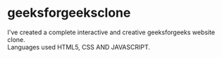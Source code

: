 # geeksforgeeksclone
I've created a complete interactive and creative geeksforgeeks website clone. 
<br>
Languages used HTML5, CSS AND JAVASCRIPT. 

